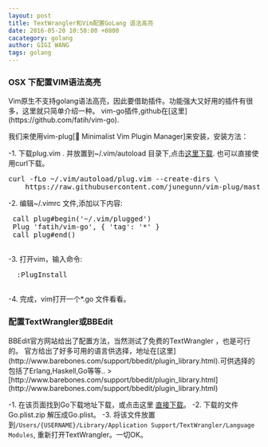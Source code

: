 ```yaml
---
layout: post
title: TextWrangler和Vim配置GoLang 语法高亮
date: 2016-05-20 10:50:00 +0800
cacategory: golang
author: GIGI WANG
tags: golang
---
```


<h3>OSX 下配置VIM语法高亮</h3>
 Vim原生不支持golang语法高亮，因此要借助插件。功能强大又好用的插件有很多，这里就只简单介绍一种。
 vim-go插件,github在[这里](https://github.com/fatih/vim-go).
 
 我们来使用vim-plug[🌺 Minimalist Vim Plugin Manager]来安装，安装方法：
 
 -1. 下载plug.vim .
 并放置到~/.vim/autoload 目录下,点击[这里下载](https://raw.githubusercontent.com/junegunn/vim-plug/master/plug.vim).
   也可以直接使用curl下载。
   <pre class="brush:bash">curl -fLo ~/.vim/autoload/plug.vim --create-dirs \
    https://raw.githubusercontent.com/junegunn/vim-plug/master/plug.vim</pre>
    
 -2. 编辑~/.vimrc 文件,添加以下内容:
 <pre class="brush:bash">
 call plug#begin('~/.vim/plugged')
 Plug 'fatih/vim-go', { 'tag': '*' }
 call plug#end()
 </pre>
 -3. 打开vim，输入命令:
  <pre class="brush:bash">
  :PlugInstall
  </pre> 
 -4. 完成，vim打开一个*.go 文件看看。
 
<h3>配置TextWrangler或BBEdit</h3>
BBEdit官方网站给出了配置方法，当然测试了免费的TextWrangler ，也是可行的。
官方给出了好多可用的语言供选择，地址在[这里](http://www.barebones.com/support/bbedit/plugin_library.html).可供选择的包括了Erlang,Haskell,Go等等..
>[http://www.barebones.com/support/bbedit/plugin_library.html](http://www.barebones.com/support/bbedit/plugin_library.html)

 -1. 在该页面找到Go下载地址下载，或点击这里 [直接下载](http://pine.barebones.com/extensions/Go.plist.zip)。
 -2. 下载的文件Go.plist.zip 解压成Go.plist。
 -3. 将该文件放置到```/Users/{USERNAME}/Library/Application Support/TextWrangler/Language Modules```, 重新打开TextWrangler。一切OK。
 
 
